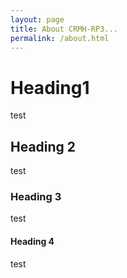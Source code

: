 ```yaml
---
layout: page
title: About CRMH-RP3...
permalink: /about.html
---
```


# Heading1

test

## Heading 2 

test

### Heading 3

test

#### Heading 4

test

